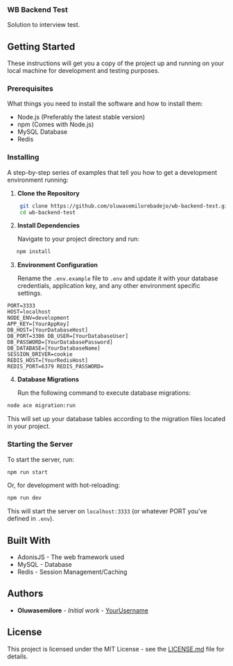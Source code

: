 ### WB Backend Test

Solution to interview test.

## Getting Started

These instructions will get you a copy of the project up and running on your local machine for development and testing purposes.

### Prerequisites

What things you need to install the software and how to install them:

- Node.js (Preferably the latest stable version)
- npm (Comes with Node.js)
- MySQL Database
- Redis

### Installing

A step-by-step series of examples that tell you how to get a development environment running:

1.  **Clone the Repository**

```bash
    git clone https://github.com/oluwasemilorebadejo/wb-backend-test.git
    cd wb-backend-test

```

2. **Install Dependencies**

   Navigate to your project directory and run:

```bash
   npm install
```

3. **Environment Configuration**

   Rename the `.env.example` file to `.env` and update it with your database credentials, application key, and any other environment specific settings.

```plaintext
PORT=3333
HOST=localhost
NODE_ENV=development
APP_KEY=[YourAppKey]
DB_HOST=[YourDatabaseHost]
DB_PORT=3306 DB_USER=[YourDatabaseUser]
DB_PASSWORD=[YourDatabasePassword]
DB_DATABASE=[YourDatabaseName]
SESSION_DRIVER=cookie
REDIS_HOST=[YourRedisHost]
REDIS_PORT=6379 REDIS_PASSWORD=
```

4. **Database Migrations**

   Run the following command to execute database migrations:

```bash
node ace migration:run
```

This will set up your database tables according to the migration files located in your project.

### Starting the Server

To start the server, run:

```bash
npm run start
```

Or, for development with hot-reloading:

```bash
npm run dev
```

This will start the server on `localhost:3333` (or whatever PORT you've defined in `.env`).

## Built With

- AdonisJS - The web framework used
- MySQL - Database
- Redis - Session Management/Caching

## Authors

- **Oluwasemilore** - _Initial work_ - [YourUsername](https://github.com/oluwasemilorebadejo)

## License

This project is licensed under the MIT License - see the [LICENSE.md](https://chat.openai.com/c/LICENSE.md) file for details.
